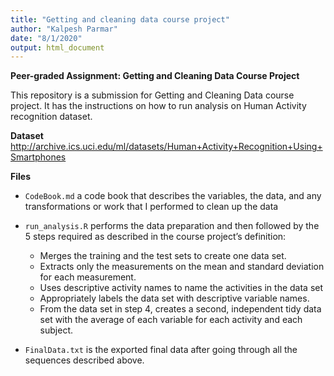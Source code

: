 ```yaml
---
title: "Getting and cleaning data course project"
author: "Kalpesh Parmar"
date: "8/1/2020"
output: html_document
---
```

**Peer-graded Assignment: Getting and Cleaning Data Course Project**

This repository is a submission for Getting and Cleaning Data course project. It has the instructions on how to run analysis on Human Activity recognition dataset.

**Dataset**
<http://archive.ics.uci.edu/ml/datasets/Human+Activity+Recognition+Using+Smartphones>

**Files**

   - `CodeBook.md` a code book that describes the variables, the data, and any        transformations or work that I performed to clean up the data
   - `run_analysis.R` performs the data preparation and then followed by the 5        steps required as described in the course project’s definition:
        - Merges the training and the test sets to create one data set.
        - Extracts only the measurements on the mean and standard deviation for            each measurement.
        - Uses descriptive activity names to name the activities in the data set
        - Appropriately labels the data set with descriptive variable names.
        - From the data set in step 4, creates a second, independent tidy data             set with the average of each variable for each activity and each                 subject.

   - `FinalData.txt` is the exported final data after going through all the           sequences described above.
